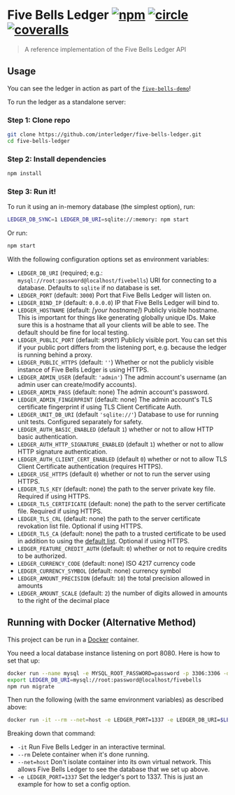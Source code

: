 # Five Bells Ledger [![npm][npm-image]][npm-url] [![circle][circle-image]][circle-url] [![coveralls][coveralls-image]][coveralls-url]

[npm-image]: https://img.shields.io/npm/v/five-bells-ledger.svg?style=flat
[npm-url]: https://npmjs.org/package/five-bells-ledger
[circle-image]: https://circleci.com/gh/interledger/five-bells-ledger.svg?style=shield&circle-token=e31b3ba89c015bf7f1c6de9f5156e7daa32fd793
[circle-url]: https://circleci.com/gh/interledger/five-bells-ledger
[coveralls-image]: https://coveralls.io/repos/interledger/five-bells-ledger/badge.svg?branch=master&t=oMxPKt
[coveralls-url]: https://coveralls.io/r/interledger/five-bells-ledger?branch=master

> A reference implementation of the Five Bells Ledger API

## Usage

You can see the ledger in action as part of the [`five-bells-demo`](https://github.com/interledger/five-bells-demo)!

To run the ledger as a standalone server:

### Step 1: Clone repo

``` sh
git clone https://github.com/interledger/five-bells-ledger.git
cd five-bells-ledger
```

### Step 2: Install dependencies

``` sh
npm install
```

### Step 3: Run it!

To run it using an in-memory database (the simplest option), run:

``` sh
LEDGER_DB_SYNC=1 LEDGER_DB_URI=sqlite://:memory: npm start
```

Or run:

```sh
npm start
```

With the following configuration options set as environment variables:

* `LEDGER_DB_URI` (required; e.g.: `mysql://root:password@localhost/fivebells`) URI for connecting to a database. Defaults to `sqlite` if no database is set.
* `LEDGER_PORT` (default: `3000`) Port that Five Bells Ledger will listen on.
* `LEDGER_BIND_IP` (default: `0.0.0.0`) IP that Five Bells Ledger will bind to.
* `LEDGER_HOSTNAME` (default: *[your hostname]*) Publicly visible hostname. This is important for things like generating globally unique IDs. Make sure this is a hostname that all your clients will be able to see. The default should be fine for local testing.
* `LEDGER_PUBLIC_PORT` (default: `$PORT`) Publicly visible port. You can set this if your public port differs from the listening port, e.g. because the ledger is running behind a proxy.
* `LEDGER_PUBLIC_HTTPS` (default: `''`) Whether or not the publicly visible instance of Five Bells Ledger is using HTTPS.
* `LEDGER_ADMIN_USER` (default: `'admin'`) The admin account's username (an admin user can create/modify accounts).
* `LEDGER_ADMIN_PASS` (default: none) The admin account's password.
* `LEDGER_ADMIN_FINGERPRINT` (default: none) The admin account's TLS certificate fingerprint if using TLS Client Certificate Auth.
* `LEDGER_UNIT_DB_URI` (default `'sqlite://'`) Database to use for running unit tests. Configured separately for safety.
* `LEDGER_AUTH_BASIC_ENABLED` (default `1`) whether or not to allow HTTP basic authentication.
* `LEDGER_AUTH_HTTP_SIGNATURE_ENABLED` (default `1`) whether or not to allow HTTP signature authentication.
* `LEDGER_AUTH_CLIENT_CERT_ENABLED` (default `0`) whether or not to allow TLS Client Certificate authentication (requires HTTPS).
* `LEDGER_USE_HTTPS` (default `0`) whether or not to run the server using HTTPS.
* `LEDGER_TLS_KEY` (default: none) the path to the server private key file. Required if using HTTPS.
* `LEDGER_TLS_CERTIFICATE` (default: none) the path to the server certificate file. Required if using HTTPS.
* `LEDGER_TLS_CRL` (default: none) the path to the server certificate revokation list file. Optional if using HTTPS.
* `LEDGER_TLS_CA` (default: none) the path to a trusted certificate to be used in addition to using the [default list](https://github.com/nodejs/node/blob/v4.3.0/src/node_root_certs.h). Optional if using HTTPS.
* `LEDGER_FEATURE_CREDIT_AUTH` (default: `0`) whether or not to require credits to be authorized.
* `LEDGER_CURRENCY_CODE` (default: none) ISO 4217 currency code
* `LEDGER_CURRENCY_SYMBOL` (default: none) currency symbol
* `LEDGER_AMOUNT_PRECISION` (default: `10`) the total precision allowed in amounts
* `LEDGER_AMOUNT_SCALE` (default: `2`) the number of digits allowed in amounts to the right of the decimal place


## Running with Docker (Alternative Method)

This project can be run in a [Docker](https://www.docker.com/) container.

You need a local database instance listening on port 8080. Here is how to set that up:

``` sh
docker run --name mysql -e MYSQL_ROOT_PASSWORD=password -p 3306:3306 -d mysql
export LEDGER_DB_URI=mysql://root:password@localhost/fivebells
npm run migrate
```

Then run the following (with the same environment variables) as described above:

``` sh
docker run -it --rm --net=host -e LEDGER_PORT=1337 -e LEDGER_DB_URI=$LEDGER_DB_URI interleder/five-bells-ledger
```

Breaking down that command:

* `-it` Run Five Bells Ledger in an interactive terminal.
* `--rm` Delete container when it's done running.
* `--net=host` Don't isolate container into its own virtual network. This allows Five Bells Ledger to see the database that we set up above.
* `-e LEDGER_PORT=1337` Set the ledger's port to 1337. This is just an example for how to set a config option.
